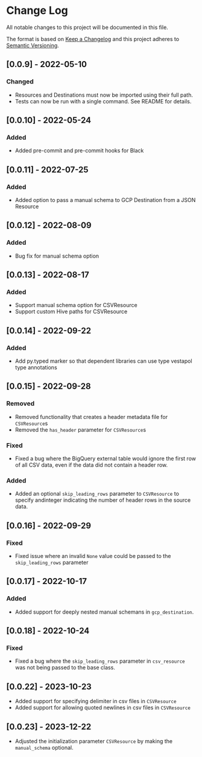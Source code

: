 # Change Log

All notable changes to this project will be documented in this file.

The format is based on [Keep a Changelog](http://keepachangelog.com/)
and this project adheres to [Semantic Versioning](http://semver.org/).

## [0.0.9] - 2022-05-10

### Changed

- Resources and Destinations must now be imported using their full path.
- Tests can now be run with a single command. See README for details.

## [0.0.10] - 2022-05-24

### Added

- Added pre-commit and pre-commit hooks for Black

## [0.0.11] - 2022-07-25

### Added

- Added option to pass a manual schema to GCP Destination from a JSON Resource

## [0.0.12] - 2022-08-09

### Added

- Bug fix for manual schema option

## [0.0.13] - 2022-08-17

### Added

- Support manual schema option for CSVResource
- Support custom Hive paths for CSVResource

## [0.0.14] - 2022-09-22

### Added

- Add py.typed marker so that dependent libraries can use type vestapol type annotations

## [0.0.15] - 2022-09-28

### Removed

- Removed functionality that creates a header metadata file for `CSVResource`s
- Removed the `has_header` parameter for `CSVResource`s

### Fixed
- Fixed a bug where the BigQuery external table would ignore the first row of all CSV data, even if the data did not contain a header row.

### Added
- Added an optional `skip_leading_rows` parameter to `CSVResource` to specify andinteger indicating the number of header rows in the source data.

## [0.0.16] - 2022-09-29

### Fixed
- Fixed issue where an invalid `None` value could be passed to the `skip_leading_rows` parameter

## [0.0.17] - 2022-10-17

### Added
- Added support for deeply nested manual schemans in `gcp_destination`.

## [0.0.18] - 2022-10-24

### Fixed
- Fixed a bug where the `skip_leading_rows` parameter in  `csv_resource` was not being passed to the base class.


## [0.0.22] - 2023-10-23
- Added support for specifying delimiter in csv files in `CSVResource`
- Added support for allowing quoted newlines in csv files in `CSVResource`

## [0.0.23] - 2023-12-22
- Adjusted the initialization parameter `CSVResource` by making the `manual_schema` optional.